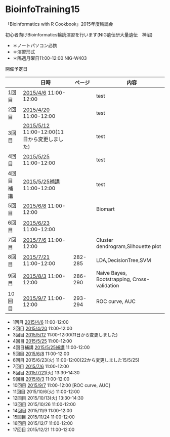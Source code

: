 # BioinfoTraining15
「Bioinformatics with R Cookbook」2015年度輪読会

初心者向けBioinformatics輪読演習を行います(NIG遺伝研大量遺伝　神沼)

* ＊ノートパソコン必携
* ＊演習形式
* ＊隔週月曜日11:00-12:00 NIG-W403


開催予定日

|    | 日時  |  ページ |　内容  | 
|---|---|---|---| 
|1回目  | [2015/4/6](150406.md)  11:00-12:00  |　| test  |
|2回目  | [2015/4/20](150420.md)  11:00-12:00  |　|test  |
|3回目  | [2015/5/12](150512.md)  11:00-12:00(11日から変更しました)  |　|test  |
|4回目  | [2015/5/25](150525.md)  11:00-12:00  |　|test  |
|4回目補講  | [2015/5/25補講](150525sup.md)  11:00-12:00  |　|test  |
|5回目  | [2015/6/8](150608.md)  11:00-12:00  |　| Biomart  |
|6回目  | [2015/6/23](150623.md)  11:00-12:00  |　|   |
|7回目  | [2015/7/6](150706.md)  11:00-12:00  |　| Cluster dendrogram,Silhouette plot  |
|8回目  | [2015/7/21](150721.md)  11:00-12:00  |282-285　| LDA,DecisionTree,SVM  |
|9回目  | [2015/8/3](150803.md)  11:00-12:00  | 286-290　| Naive Bayes, Bootstrapping, Cross-validation  |
|10回目  | [2015/9/7](150907.md)  11:00-12:00  | 293-294 　|ROC curve, AUC  |

- 1回目 [2015/4/6](150406.md)  11:00-12:00
- 2回目 [2015/4/20](150420.md)  11:00-12:00
- 3回目 [2015/5/12](150512.md)  11:00-12:00(11日から変更しました)
- 4回目 [2015/5/25](150525.md)  11:00-12:00
- 4回目補講 [2015/5/25補講](150525sup.md) 11:00-12:00
- 5回目 [2015/6/8](150608.md)   11:00-12:00
- 6回目 2015/6/23(火)   11:00-12:00(22から変更しました15/5/25)
- 7回目 [2015/7/6](150706.md)  11:00-12:00
- 8回目 [2015/7/21](150721.md)(火)  13:30-14:30
- 9回目 [2015/8/3](150803.md)  11:00-12:00 
- 10回目 [2015/9/7](150907.md)  11:00-12:00 [ROC curve, AUC]
- 11回目 2015/10/6(火)  11:00-12:00
- 12回目 2015/10/13(火)  13:30-14:30
- 13回目 2015/10/26  11:00-12:00
- 14回目 2015/11/9  11:00-12:00
- 15回目 2015/11/24  11:00-12:00
- 16回目 2015/12/7  11:00-12:00
- 17回目 2015/12/21  11:00-12:00


